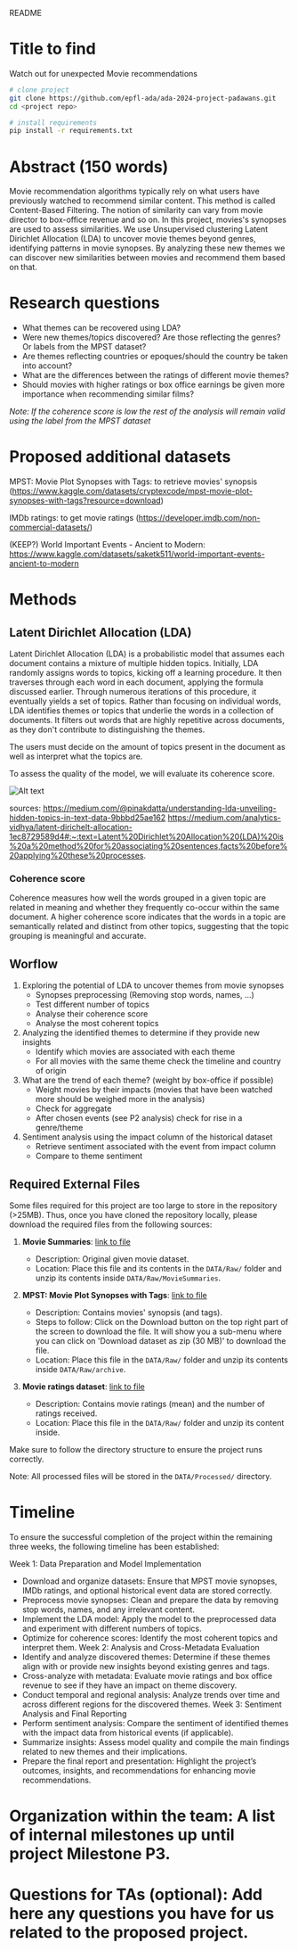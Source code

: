 README 
# Title to find
Watch out for unexpected Movie recommendations

```bash
# clone project
git clone https://github.com/epfl-ada/ada-2024-project-padawans.git
cd <project repo>

# install requirements
pip install -r requirements.txt
```


# Abstract (150 words)
Movie recommendation algorithms typically rely on what users have previously watched to recommend similar content. This method is called Content-Based Filtering. The notion of similarity can vary from movie director to box-office revenue and so on. In this project, movies's synopses are used to assess similarities. We use Unsupervised clustering Latent Dirichlet Allocation (LDA) to uncover movie themes beyond genres, identifying patterns in movie synopses. By analyzing these new themes we can discover new similarities between movies and recommend them based on that. 



# Research questions
+ What themes can be recovered using LDA?
+ Were new themes/topics discovered? Are those reflecting the genres? Or labels from the MPST dataset?
+ Are themes reflecting countries or epoques/should the country be taken into account?
+ What are the differences between the ratings of different movie themes?
+ Should movies with higher ratings or box office earnings be given more importance when recommending similar films?

*Note: If the coherence score is low the rest of the analysis will remain valid using the label from the MPST dataset*

# Proposed additional datasets
MPST: Movie Plot Synopses with Tags: to retrieve movies' synopsis (https://www.kaggle.com/datasets/cryptexcode/mpst-movie-plot-synopses-with-tags?resource=download)

IMDb ratings: to get movie ratings (https://developer.imdb.com/non-commercial-datasets/)

(KEEP?) World Important Events - Ancient to Modern: https://www.kaggle.com/datasets/saketk511/world-important-events-ancient-to-modern



# Methods
## Latent Dirichlet Allocation (LDA)
Latent Dirichlet Allocation (LDA) is a probabilistic model that assumes each document contains a mixture of multiple hidden topics. Initially, LDA randomly assigns words to topics, kicking off a learning procedure. It then traverses through each word in each document, applying the formula discussed earlier. Through numerous iterations of this procedure, it eventually yields a set of topics. Rather than focusing on individual words, LDA identifies themes or topics that underlie the words in a collection of documents. 
It filters out words that are highly repetitive across documents, as they don't contribute to distinguishing the themes. 

The users must decide on the amount of topics present in the document as well as interpret what the topics are.

To assess the quality of the model, we will evaluate its coherence score.

![Alt text](https://miro.medium.com/v2/resize:fit:1178/format:webp/0*J1oMupf58psVRVCH.png)

sources: 
https://medium.com/@pinakdatta/understanding-lda-unveiling-hidden-topics-in-text-data-9bbbd25ae162
https://medium.com/analytics-vidhya/latent-dirichelt-allocation-1ec8729589d4#:~:text=Latent%20Dirichlet%20Allocation%20(LDA)%20is%20a%20method%20for%20associating%20sentences,facts%20before%20applying%20these%20processes.

### Coherence score
Coherence measures how well the words grouped in a given topic are related in meaning and whether they frequently co-occur within the same document. A higher coherence score indicates that the words in a topic are semantically related and distinct from other topics, suggesting that the topic grouping is meaningful and accurate.


## Worflow
1. Exploring the potential of LDA to uncover themes from movie synopses
   + Synopses preprocessing (Removing stop words, names, ...)
   + Test different number of topics
   + Analyse their coherence score
   + Analyse the most coherent topics
2. Analyzing the identified themes to determine if they provide new insights
   + Identify which movies are associated with each theme
   + For all movies with the same theme check the timeline and country of origin
3. What are the trend of each theme? (weight by box-office if possible)
   + Weight movies by their impacts (movies that have been watched more should be weighed more in the analysis)
   + Check for aggregate
   + After chosen events (see P2 analysis) check for rise in a genre/theme
4. Sentiment analysis using the impact column of the historical dataset
   + Retrieve sentiment associated with the event from impact column
   + Compare to theme sentiment
  
## Required External Files

Some files required for this project are too large to store in the repository (>25MB). Thus, once you have cloned the repository locally, please download the required files from the following sources:

1. **Movie Summaries**: [link to file](https://www.cs.cmu.edu/~ark/personas/data/MovieSummaries.tar.gz)  
   - Description: Original given movie dataset.
   - Location: Place this file and its contents in the `DATA/Raw/` folder and unzip its contents inside `DATA/Raw/MovieSummaries`.

2. **MPST: Movie Plot Synopses with Tags**: [link to file](https://www.kaggle.com/datasets/cryptexcode/mpst-movie-plot-synopses-with-tags?resource=download)  
   - Description: Contains movies' synopsis (and tags).
   - Steps to follow: Click on the Download button on the top right part of the screen to download the file. It will show you a sub-menu where you can click on 'Download dataset as zip (30 MB)' to download the file.
   - Location: Place this file in the `DATA/Raw/` folder and unzip its contents inside `DATA/Raw/archive`.

3. **Movie ratings dataset**: [link to file](https://datasets.imdbws.com/title.ratings.tsv.gz)  
   - Description: Contains movie ratings (mean) and the number of ratings received.
   - Location: Place this file in the `DATA/Raw/` folder and unzip its content inside.

Make sure to follow the directory structure to ensure the project runs correctly.

Note: All processed files will be stored in the `DATA/Processed/` directory.
   
# Timeline
To ensure the successful completion of the project within the remaining three weeks, the following timeline has been established:

Week 1: Data Preparation and Model Implementation
+ Download and organize datasets: Ensure that MPST movie synopses, IMDb ratings, and optional historical event data are stored correctly.
+ Preprocess movie synopses: Clean and prepare the data by removing stop words, names, and any irrelevant content.
+ Implement the LDA model: Apply the model to the preprocessed data and experiment with different numbers of topics.
+ Optimize for coherence scores: Identify the most coherent topics and interpret them.
Week 2: Analysis and Cross-Metadata Evaluation
+ Identify and analyze discovered themes: Determine if these themes align with or provide new insights beyond existing genres and tags.
+ Cross-analyze with metadata: Evaluate movie ratings and box office revenue to see if they have an impact on theme discovery.
+ Conduct temporal and regional analysis: Analyze trends over time and across different regions for the discovered themes.
Week 3: Sentiment Analysis and Final Reporting
+ Perform sentiment analysis: Compare the sentiment of identified themes with the impact data from historical events (if applicable).
+ Summarize insights: Assess model quality and compile the main findings related to new themes and their implications.
+ Prepare the final report and presentation: Highlight the project’s outcomes, insights, and recommendations for enhancing movie recommendations.


# Organization within the team: A list of internal milestones up until project Milestone P3.

# Questions for TAs (optional): Add here any questions you have for us related to the proposed project.
